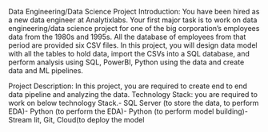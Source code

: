 Data Engineering/Data Science Project
 Introduction:
 You have been hired as a new data engineer at Analytixlabs. Your first major task is to work on data engineering/data 
science project for one of the big corporation’s employees data from the 1980s and 1995s. All the database of 
employees from that period are provided six CSV files. In this project, you will design data model with all the tables to 
hold data, import the CSVs into a SQL database, and perform analysis using SQL, PowerBI, Python using the data and 
create data and ML pipelines. 

Project Description:
 In this project, you are required to create end to end data pipeline and analyzing the data.
 Technology Stack:
 you are required to work on below technology Stack.- SQL Server (to store the data, to perform EDA)- Python (to perform the EDA)- Python (to perform model building)- Stream lit, Git, Cloud(to deploy the model